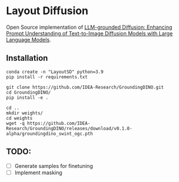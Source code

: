 # Layout Diffusion

Open Source implementation of [LLM-grounded Diffusion: Enhancing Prompt Understanding of Text-to-Image Diffusion Models with Large Language Models](https://arxiv.org/abs/2305.13655).


## Installation

```
conda create -n "LayoutSD" python=3.9
pip install -r requirements.txt

git clone https://github.com/IDEA-Research/GroundingDINO.git
cd GroundingDINO/
pip install -e .

cd ..
mkdir weights/
cd weights
wget -q https://github.com/IDEA-Research/GroundingDINO/releases/download/v0.1.0-alpha/groundingdino_swint_ogc.pth
```


## TODO:
- [ ] Generate samples for finetuning
- [ ] Implement masking
